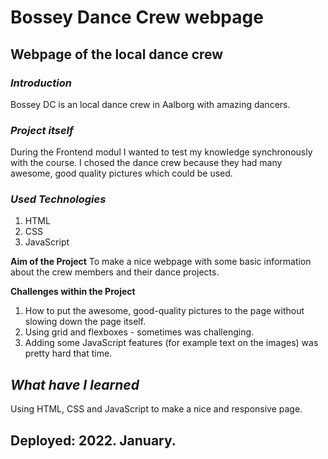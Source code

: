 # Bossey Dance Crew webpage
## Webpage of the local dance crew

### **_Introduction_**
Bossey DC is an local dance crew in Aalborg with amazing dancers.

### **_Project itself_** 
During the Frontend modul I wanted to test my knowledge synchronously with the course. I chosed the dance crew because they had many awesome, good quality pictures which could be used.

 ### **_Used Technologies_**
 1. HTML
 2. CSS
 3. JavaScript

**Aim of the Project**
To make a nice webpage with some basic information about the crew members and their dance projects.

**Challenges within the Project**

1. How to put the awesome, good-quality pictures to the page without slowing down the page itself.
2. Using grid and flexboxes - sometimes was challenging.
3. Adding some JavaScript features (for example text on the images) was pretty hard that time.

## **_What have I learned_**
Using HTML, CSS and JavaScript to make a nice and responsive page.

## Deployed: 2022. January.